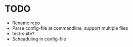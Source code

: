 # TODO

* Rename repo
* Parse config-file at commandline, support multiple files
* test-suite?
* Scheaduling in config-file
